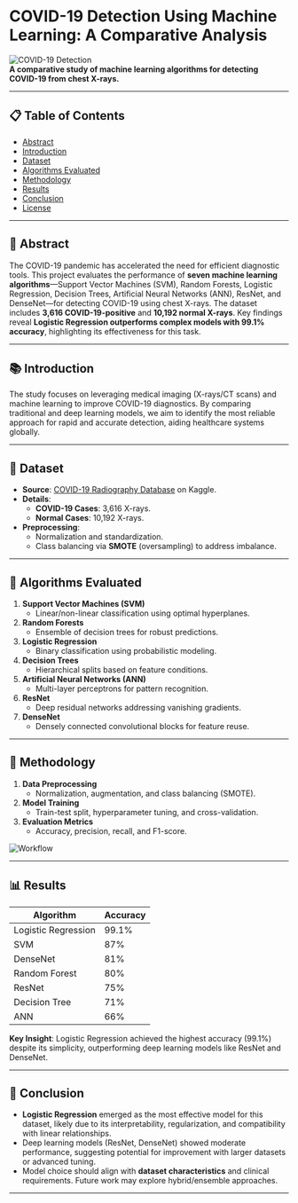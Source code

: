 # COVID-19 Detection Using Machine Learning: A Comparative Analysis

![COVID-19 Detection](https://via.placeholder.com/800x400?text=COVID-19+X-ray+Analysis)  
**A comparative study of machine learning algorithms for detecting COVID-19 from chest X-rays.**

---

## 📋 Table of Contents
- [Abstract](#abstract)
- [Introduction](#introduction)
- [Dataset](#dataset)
- [Algorithms Evaluated](#algorithms-evaluated)
- [Methodology](#methodology)
- [Results](#results)
- [Conclusion](#conclusion)
- [License](#license)

---

## 🌟 Abstract
The COVID-19 pandemic has accelerated the need for efficient diagnostic tools. This project evaluates the performance of **seven machine learning algorithms**—Support Vector Machines (SVM), Random Forests, Logistic Regression, Decision Trees, Artificial Neural Networks (ANN), ResNet, and DenseNet—for detecting COVID-19 using chest X-rays. The dataset includes **3,616 COVID-19-positive** and **10,192 normal X-rays**. Key findings reveal **Logistic Regression outperforms complex models with 99.1% accuracy**, highlighting its effectiveness for this task.

---

## 📚 Introduction
The study focuses on leveraging medical imaging (X-rays/CT scans) and machine learning to improve COVID-19 diagnostics. By comparing traditional and deep learning models, we aim to identify the most reliable approach for rapid and accurate detection, aiding healthcare systems globally.

---

## 📂 Dataset
- **Source**: [COVID-19 Radiography Database](https://www.kaggle.com/datasets/tawsifurrahman/covradiography-database) on Kaggle.
- **Details**:
  - **COVID-19 Cases**: 3,616 X-rays.
  - **Normal Cases**: 10,192 X-rays.
- **Preprocessing**:
  - Normalization and standardization.
  - Class balancing via **SMOTE** (oversampling) to address imbalance.

---

## 🤖 Algorithms Evaluated
1. **Support Vector Machines (SVM)**  
   - Linear/non-linear classification using optimal hyperplanes.
2. **Random Forests**  
   - Ensemble of decision trees for robust predictions.
3. **Logistic Regression**  
   - Binary classification using probabilistic modeling.
4. **Decision Trees**  
   - Hierarchical splits based on feature conditions.
5. **Artificial Neural Networks (ANN)**  
   - Multi-layer perceptrons for pattern recognition.
6. **ResNet**  
   - Deep residual networks addressing vanishing gradients.
7. **DenseNet**  
   - Densely connected convolutional blocks for feature reuse.

---

## 🔧 Methodology
1. **Data Preprocessing**  
   - Normalization, augmentation, and class balancing (SMOTE).
2. **Model Training**  
   - Train-test split, hyperparameter tuning, and cross-validation.
3. **Evaluation Metrics**  
   - Accuracy, precision, recall, and F1-score.

![Workflow](https://via.placeholder.com/600x300?text=Project+Flowchart+-+Data+Preprocessing+to+Model+Evaluation)

---

## 📊 Results
| Algorithm           | Accuracy |
|---------------------|----------|
| Logistic Regression | 99.1%    |
| SVM                 | 87%      |
| DenseNet            | 81%      |
| Random Forest       | 80%      |
| ResNet              | 75%      |
| Decision Tree       | 71%      |
| ANN                 | 66%      |

**Key Insight**: Logistic Regression achieved the highest accuracy (99.1%) despite its simplicity, outperforming deep learning models like ResNet and DenseNet.

---

## 🎯 Conclusion
- **Logistic Regression** emerged as the most effective model for this dataset, likely due to its interpretability, regularization, and compatibility with linear relationships.
- Deep learning models (ResNet, DenseNet) showed moderate performance, suggesting potential for improvement with larger datasets or advanced tuning.
- Model choice should align with **dataset characteristics** and clinical requirements. Future work may explore hybrid/ensemble approaches.


---

